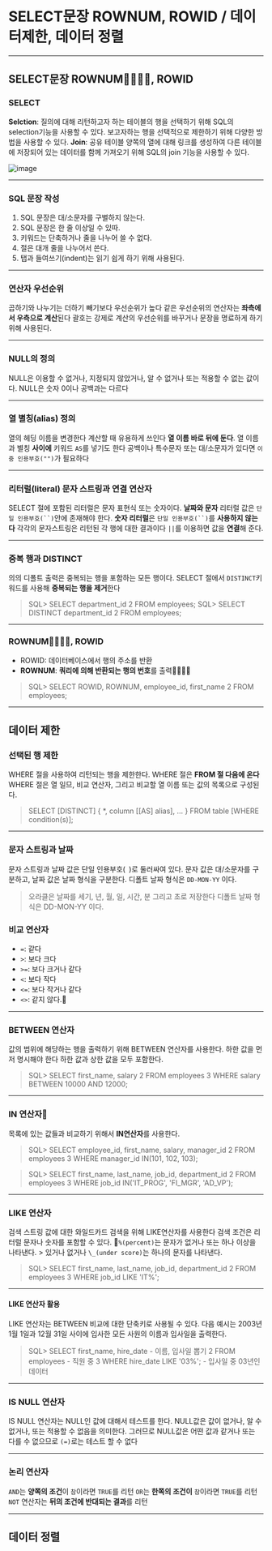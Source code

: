 # SELECT문장 ROWNUM, ROWID / 데이터제한, 데이터 정렬

---

## SELECT문장 ROWNUM🤔🤔🤔🤔, ROWID

### SELECT

**Selction**: 질의에 대해 리턴하고자 하는 테이블의 행을 선택하기 위해 SQL의 selection기능을 사용할 수 있다.
보고자하는 행을 선택적으로 제한하기 위해 다양한 방법을 사용할 수 있다.
**Join**: 공유 테이블 양쪽의 열에 대해 링크를 생성하여 다른 테이블에 저장되어 있는 데이터를 함께 가져오기 위해 SQL의 join 기능을 사용할 수 있다.

![image](https://image.slidesharecdn.com/retrievingdatausingthesqlselectstatement-170503103322/95/retrieving-data-using-the-sql-select-statement-2-638.jpg?cb=1493808119)

---

### SQL 문장 작성

1. SQL 문장은 대/소문자를 구별하지 않는다.
2. SQL 문장은 한 줄 이상일 수 있따.
3. 키워드는 단축하거나 줄을 나누어 쓸 수 없다.
4. 절은 대개 줄을 나누어서 쓴다.
5. 탭과 들여쓰기(indent)는 읽기 쉽게 하기 위해 사용된다.

---

### 연산자 우선순위

곱하기와 나누기는 더하기 빼기보다 우선순위가 높다
같은 우선순위의 연산자는 **좌측에서 우측으로 계산**된다
괄호는 강제로 계산의 우선순위를 바꾸거나 문장을 명료하게 하기 위해 사용된다.

---

### NULL의 정의

NULL은 이용할 수 없거나, 지정되지 않았거나, 알 수 없거나 또는 적용할 수 없는 값이다.
NULL은 숫자 0이나 공백과는 다르다

---

### 열 별칭(alias) 정의

열의 헤딩 이름을 변경한다
계산할 때 유용하게 쓰인다
**열 이름 바로 뒤에 둔다**. 열 이름과 별칭 **사이에** 키워드 `AS`를 넣기도 한다
공백이나 특수문자 또는 대/소문자가 있다면 `이중 인용부호("")`가 필요하다

---

### 리터럴(literal) 문자 스트링과 연결 연산자

SELECT 절에 포함된 리터럴은 문자 표현식 또는 숫자이다.
**날짜와 문자** 리터럴 값은 ` 단일 인용부호(``) `안에 존재해야 한다.
**숫자 리터럴**은 ` 단일 인용부호(``) `를 **사용하지 않는다**
각각의 문자스트링은 리턴된 각 행에 대한 결과이다
`||`를 이용하면 값을 **연결**해 준다.

---

### 중복 행과 DISTINCT

의의 디폴트 출력은 중복되는 행을 포함하는 모든 행이다.
SELECT 절에서 `DISTINCT`키워드를 사용해 **중복되는 행을 제거**한다

> SQL> SELECT department_id 2 FROM employees;
> SQL> SELECT DISTINCT department_id 2 FROM employees;

---

### ROWNUM🤔🤔🤔🤔, ROWID

- ROWID: 데이터베이스에서 행의 주소를 반환
- **ROWNUM**: **쿼리에 의해 반환되는 행의 번호**를 출력🤔🤔🤔🤔

> SQL> SELECT ROWID, ROWNUM, employee_id, first_name
> 2 FROM employees;

---

## 데이터 제한

### 선택된 행 제한

WHERE 절을 사용하여 리턴되는 행을 제한한다.
WHERE 절은 **FROM 절 다음에 온다**
WHERE 절은 열 일므, 비교 연산자, 그리고 비교할 열 이름 또는 값의 목록으로 구성된다.

> SELECT [DISTINCT] { \*, column [[AS] alias], ... } FROM table [WHERE condition(s)];

---

### 문자 스트링과 날짜

문자 스트링과 날짜 값은 단일 인용부호(` `)로 둘러싸여 있다.
문자 값은 대/소문자를 구분하고, 날짜 값은 날짜 형식을 구분한다.
디폴트 날짜 형식은 `DD-MON-YY` 이다.

> 오라클은 날짜를 세기, 년, 월, 일, 시간, 분 그리고 초로 저장한다
> 디폴트 날짜 형식은 DD-MON-YY 이다.

### 비교 연산자

- `=`: 같다
- `>`: 보다 크다
- `>=`: 보다 크거나 같다
- `<`: 보다 작다
- `<=`: 보다 작거나 같다
- `<>`: 같지 않다.🤔

---

### BETWEEN 연산자

값의 범위에 해당하는 행을 출력하기 위해 BETWEEN 연산자를 사용한다.
하한 값을 먼저 명시해야 한다
하한 값과 상한 값을 모두 포함한다.

> SQL> SELECT first_name, salary
> 2 FROM employees
> 3 WHERE salary BETWEEN 10000 AND 12000;

---

### IN 연산자🤔

목록에 있는 값들과 비교하기 위해서 **IN연산자**를 사용한다.

> SQL> SELECT employee_id, first_name, salary, manager_id
> 2 FROM employees
> 3 WHERE manager_id IN(101, 102, 103);

> SQL> SELECT first_name, last_name, job_id, department_id
> 2 FROM employees
> 3 WHERE job_id IN('IT_PROG', 'FI_MGR', 'AD_VP');

---

### LIKE 연산자

검색 스트링 값에 대한 와일드카드 검색을 위해 LIKE연산자를 사용한다
검색 조건은 리터럴 문자나 숫자를 포함할 수 있다.
🤔`%(percent)`는 문자가 없거나 또는 하나 이상을 나타낸다. > 있거나 없거나
`\_(under score)`는 하나의 문자를 나타낸다.

> SQL> SELECT first_name, last_name, job_id, department_id
> 2 FROM employees
> 3 WHERE job_id LIKE 'IT%';

---

#### LIKE 연산자 활용

LIKE 연산자는 BETWEEN 비교에 대한 단축키로 사용될 수 있다.
다음 예시는 2003년 1월 1일과 12월 31일 사이에 입사한 모든 사원의 이름과 입사일을 출력한다.

> SQL> SELECT first_name, hire_date - 이름, 입사일 뽑기
> 2 FROM employees - 직원 중
> 3 WHERE hire_date LIKE '03%'; - 입사일 중 03년인 데이터

---

### IS NULL 연산자

IS NULL 연산자는 NULL인 값에 대해서 테스트를 한다.
NULL값은 값이 없거나, 알 수 없거나, 또는 적용할 수 없음을 의미한다.
그러므로 NULL값은 어떤 값과 같거나 또는 다를 수 없으므로 `(=)`로는 테스트 할 수 없다

---

### 논리 연산자

`AND`는 **양쪽의 조건**이 `참`이라면 `TRUE`를 리턴
`OR`는 **한쪽의 조건이** `참`이라면 `TRUE`를 리턴
`NOT` 연산자는 **뒤의 조건에 반대되는 결과**를 리턴

---

## 데이터 정렬
